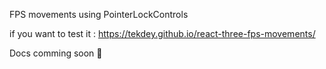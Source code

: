 FPS movements using PointerLockControls

if you want to test it : https://tekdey.github.io/react-three-fps-movements/

Docs comming soon 🎉
